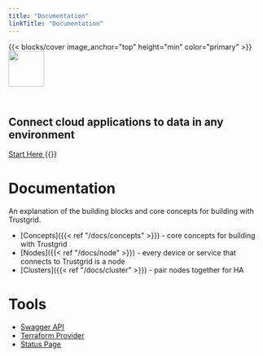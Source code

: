 ```yaml
---
title: "Documentation"
linkTitle: "Documentation"
---
```


{{< blocks/cover image_anchor="top" height="min" color="primary" >}}
<img src="/img/logo.svg" style="height: 5em; margin-bottom: 2em;"/>

<h2>Connect cloud applications to data in any environment</h2>
<a
	class="btn btn-lg btn-primary font-weight-bold my-4"
	href="/docs/overview"
>
Start Here
</a>
{{</blocks/cover>}}

<div class="container" style="margin-top: 3em;">

# Documentation

An explanation of the building blocks and core concepts for building with Trustgrid.

- [Concepts]({{< ref "/docs/concepts" >}}) - core concepts for building with Trustgrid
- [Nodes]({{< ref "/docs/node" >}}) - every device or service that connects to Trustgrid is a node
- [Clusters]({{< ref "/docs/cluster" >}}) - pair nodes together for HA
</div>

<div class="container" style="margin-top: 3em;">

# Tools

- [Swagger API](https://portal.trustgrid.io/api-docs/ui)
- [Terraform Provider](https://registry.terraform.io/providers/trustgrid/tg/latest)
- [Status Page](https://status.trustgrid.io/)

</div>
